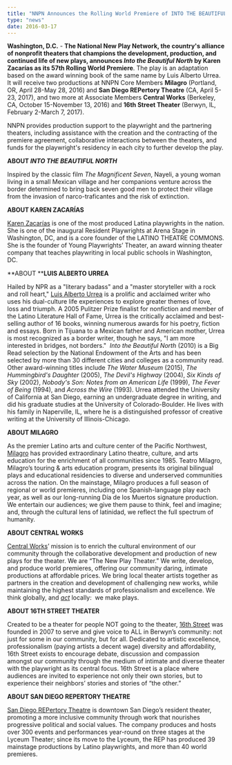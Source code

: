 ```yaml
---
title: "NNPN Announces the Rolling World Premiere of INTO THE BEAUTIFUL NORTH by Karen Zacarías"
type: "news"
date: 2016-03-17
---
```


<span class="lead-in">**Washington, D.C.** - **The National New Play Network, the country's alliance of nonprofit theaters that champions the development, production, and continued life of new plays, announces *Into the Beautiful North* by Karen Zacar****í****as as its 57th Rolling World Premiere**. The play is an adaptation based on the award winning book of the same name by Luis Alberto Urrea. It will receive two productions at NNPN Core Members **Milagro** (Portland, OR, April 28-May 28, 2016) and **San Diego REPertory Theatre** (CA, April 5-23, 2017), and two more at Associate Members **Central Works** (Berkeley, CA, October 15-November 13, 2016) and **16th Street Theater** (Berwyn, IL, February 2-March 7, 2017).</span>

NNPN provides production support to the playwright and the partnering theaters, including assistance with the creation and the contracting of the premiere agreement, collaborative interactions between the theaters, and funds for the playwright's residency in each city to further develop the play.

**ABOUT *INTO THE BEAUTIFUL NORTH***

Inspired by the classic film *The Magnificent Seven*, Nayeli, a young woman living in a small Mexican village and her companions venture across the border determined to bring back seven good men to protect their village from the invasion of narco-traficantes and the risk of extinction.

**ABOUT KAREN ZACARÍAS**

<a href="http://karenzacarias.com" target="_blank" rel="nofollow">Karen Zacarías</a> is one of the most produced Latina playwrights in the nation. She is one of the inaugural Resident Playwrights at Arena Stage in Washington, DC, and is a core founder of the LATINO THEATRE COMMONS. She is the founder of Young Playwrights’ Theater, an award winning theater company that teaches playwriting in local public schools in Washington, DC. 

**ABOUT ****LUIS ALBERTO URREA**

Hailed by NPR as a "literary badass" and a "master storyteller with a rock and roll heart," <a href="http://luisurrea.com" target="_blank" rel="nofollow">Luis Alberto Urrea</a> is a prolific and acclaimed writer who uses his dual-culture life experiences to explore greater themes of love, loss and triumph. A 2005 Pulitzer Prize finalist for nonfiction and member of the Latino Literature Hall of Fame, Urrea is the critically acclaimed and best-selling author of 16 books, winning numerous awards for his poetry, fiction and essays. Born in Tijuana to a Mexican father and American mother, Urrea is most recognized as a border writer, though he says, "I am more interested in bridges, not borders."  *Into the Beautiful North* (2010) is a Big Read selection by the National Endowment of the Arts and has been selected by more than 30 different cities and colleges as a community read. Other award-winning titles include *The Water Museum* (2015), *The Hummingbird's Daughter* (2005), *The Devil's Highway* (2004), *Six Kinds of Sky* (2002), *Nobody's Son: Notes from an American Life* (1999), *The Fever of Being* (1994), and *Across the Wire* (1993). Urrea attended the University of California at San Diego, earning an undergraduate degree in writing, and did his graduate studies at the University of Colorado-Boulder. He lives with his family in Naperville, IL, where he is a distinguished professor of creative writing at the University of Illinois-Chicago. 

**ABOUT MILAGRO**

As the premier Latino arts and culture center of the Pacific Northwest, <a href="http://milagro.org" target="_blank" rel="nofollow">Milagro</a> has provided extraordinary Latino theatre, culture, and arts education for the enrichment of all communities since 1985. Teatro Milagro, Milagro’s touring &amp; arts education program, presents its original bilingual plays and educational residencies to diverse and underserved communities across the nation. On the mainstage, Milagro produces a full season of regional or world premieres, including one Spanish-language play each year, as well as our long-running Día de los Muertos signature production. We entertain our audiences; we give them pause to think, feel and imagine; and, through the cultural lens of latinidad, we reflect the full spectrum of humanity.

**ABOUT CENTRAL WORKS**

<a href="http://centralworks.org" target="_blank" rel="nofollow">Central Works</a>’ mission is to enrich the cultural environment of our community through the collaborative development and production of new plays for the theater. We are “The New Play Theater.” We write, develop, and produce world premieres, offering our community daring, intimate productions at affordable prices. We bring local theater artists together as partners in the creation and development of challenging new works, while maintaining the highest standards of professionalism and excellence. We think globally, and *<u>act</u>* locally:  we make plays. 

**ABOUT 16TH STREET THEATER**

Created to be a theater for people NOT going to the theater, <a href="http://16thstreettheater.org" target="_blank" rel="nofollow">16th Street</a> was founded in 2007 to serve and give voice to ALL in Berwyn’s community: not just for some in our community, but for all. Dedicated to artistic excellence, professionalism (paying artists a decent wage) diversity and affordability, 16th Street exists to encourage debate, discussion and compassion amongst our community through the medium of intimate and diverse theater with the playwright as its central focus. 16th Street is a place where audiences are invited to experience not only their own stories, but to experience their neighbors’ stories and stories of “the other.” 

**ABOUT SAN DIEGO REPERTORY THEATRE**

<a href="http://www.sdrep.org" target="_blank" rel="nofollow">San Diego REPertory Theatre</a> is downtown San Diego’s resident theater, promoting a more inclusive community through work that nourishes progressive political and social values. The company produces and hosts over 300 events and performances year-round on three stages at the Lyceum Theater; since its move to the Lyceum, the REP has produced 39 mainstage productions by Latino playwrights, and more than 40 world premieres. 

